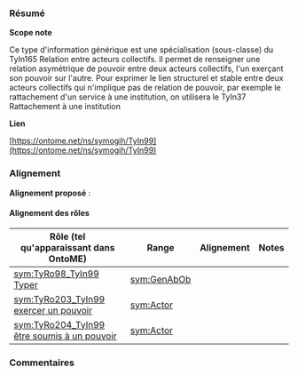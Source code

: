 ### Résumé

**Scope note**

Ce type d'information générique est une spécialisation (sous-classe) du TyIn165 Relation entre acteurs collectifs.	Il permet de renseigner une relation asymétrique de pouvoir entre deux acteurs collectifs, l'un exerçant son pouvoir sur l'autre.	Pour exprimer le lien structurel et stable entre deux acteurs collectifs qui n'implique pas de relation de pouvoir, par exemple le rattachement d'un service à une institution, on utilisera le TyIn37 Rattachement à une institution

**Lien**

[https://ontome.net/ns/symogih/TyIn99](https://ontome.net/ns/symogih/TyIn99)

### Alignement

**Alignement proposé** :

#### Alignement des rôles

| Rôle (tel qu'apparaissant dans OntoME) | Range | Alignement | Notes |
| ----- | ----- | ----- | ----- |
| [sym:TyRo98_TyIn99 Typer](https://ontome.net/ns/symogih/TyRo98_TyIn99) | [sym:GenAbOb](https://ontome.net/ns/symogih/GenAbOb) |   |   |
| [sym:TyRo203_TyIn99 exercer un pouvoir](https://ontome.net/ns/symogih/TyRo203_TyIn99) | [sym:Actor](https://ontome.net/ns/symogih/Actor) |   |   |
| [sym:TyRo204_TyIn99 être soumis à un pouvoir](https://ontome.net/ns/symogih/TyRo204_TyIn99) | [sym:Actor](https://ontome.net/ns/symogih/Actor) |   |   |

### Commentaires
